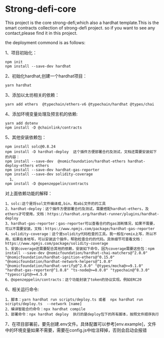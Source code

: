 # Strong-defi-core

This project is the core strong-defi,which also a hardhat template.This is the smart contracts collection of strong-defi project.
so if you want to see any contact,please find it in this project.

the deployment commond is as follows:

1、项目初始化：
```
npm init
npm install --save-dev hardhat
```

2、初始化hardhat,创建一个hardhat项目：
```
yarn hardhat
```

3、添加以太坊相关的依赖：
```
yarn add ethers  @typechain/ethers-v6 @typechain/hardhat @types/chai
```

4、添加环境变量处理及预言机的依赖:
```angular2html
yarn add dotenv
npm install -D @chainlink/contracts
```
5、其他安装依赖包：
```angular2html  
npm install solc@0.8.24
npm install -D hardhat-deploy  这个插件方便部署合约及测试，文档还需要安装如下的内容：
npm install --save-dev  @nomicfoundation/hardhat-ethers hardhat-deploy-ethers ethers
npm install --save-dev hardhat-gas-reporter
npm install --save-dev solidity-coverage
  1、
npm install -D @openzeppelin/contracts 
```
对上面依赖功能的解释：

    1、solc:这个是将sol文件编译成,bin，和abi文件的的工具
    2、hardhat-deploy：这个插件方便部署合约及测试，需要搭配hardhat-ethers，及ethers才可使用，文档：https://hardhat.org/hardhat-runner/plugins/hardhat-deploy
    3、hardhat-gas-reporter：gas-reporter可以查看合约的gas消耗情况，如果不需要，可以不需要安装。文档：https://www.npmjs.com/package/hardhat-gas-reporter
    4、solidity-coverage：这个是solidity代码检查的工具。我一般在remix上写，所以不用，如果在本地写，可以安装这个插件，帮助检查合约的代码。具体细节可查看文档：https://www.npmjs.com/package/solidity-coverage
    5、安装coverage还需要配合其他的依赖，安装如下命令，因为coverage需要这些包：npm install --save-dev @nomicfoundation/hardhat-chai-matchers@^2.0.0" "@nomicfoundation/hardhat-ignition-ethers@^0.15.0" "@nomicfoundation/hardhat-network-helpers@^1.0.0" "@nomicfoundation/hardhat-verify@^2.0.0" "@types/mocha@>=9.1.0" "hardhat-gas-reporter@^1.0.8" "ts-node@>=8.0.0" "typechain@^8.3.0" "typescript@>=4.5.0
    6、@openzeppelin/contracts：这个功能封装了token的协议实现。例如ERC20

6、相关运行命令:
```angular2html
1、脚本：yarn hardhat run scripts/deploy.ts 或者  npx hardhat run scripts/deploy.ts  --network [name]
2、编译智能合约命令：npx hardhat compile
3、部署命令：npx hardhat deploy  执行的是deploy包下的所有脚本，按照文件顺序执行
``` 

7、在项目部署前，要先创建.env文件。具体配置可以参考[env.example]，文件中的环境变量如果不需要，需要在config.js中给注释掉，否则会启动会报错

